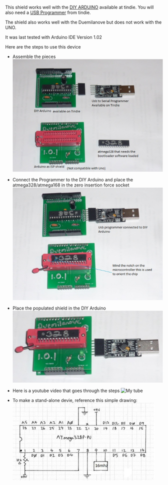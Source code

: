 This shield works well with the [DIY ARDUINO](https://www.tindie.com/shops/Paulware/diy-arduino/) available at tindie.
You will also need a [USB Programmer](https://www.tindie.com/shops/Paulware/usb-to-serial-programmer/) from tindie. 

The shield also works well with the Duemilanove but does not work with the UNO.

It was last tested with Arduino IDE Version 1.02

Here are the steps to use this device 
  * Assemble the pieces
![My image](https://github.com/Paulware/BootLoaderShield/raw/master/images/RequiredParts.jpg)

  * Connect the Programmer to the DIY Arduino and place the atmega328/atmega168 in the zero insertion force socket
![My image](https://github.com/Paulware/BootLoaderShield/raw/master/images/AlmostReady.jpg)

  * Place the populated shield in the DIY Arduino
![My image](https://github.com/Paulware/BootLoaderShield/raw/master/images/ReadyToRun.jpg)

  * Here is a youtube video that goes through the steps 
![My tube](http://www.youtube.com/loadbootloader)

  * To make a stand-alone devie, reference this simple drawing: 
  ![My drawing](https://github.com/Paulware/BootLoaderShield/raw/master/images/atmega328.jpg)

